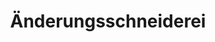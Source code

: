 ---
title: "Änderungsschneiderei"
url: /rostock/aenderungsschneiderei-trotzenburger-weg/
shop: Kleidung
---